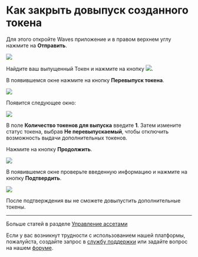 # Как закрыть довыпуск созданного токена

Для этого откройте Waves приложение и в правом верхнем углу нажмите на **Отправить**.

![](/_assets/asset_transfers_05.png)

Найдите ваш выпущенный Токен и нажмите на кнопку ![](/_assets/token_reissue_02.png).

В появившемся окне нажмите на кнопку **Перевыпуск токена**.

![](/_assets/token_reissue_03.png)

Появится следующее окно:

![](/_assets/token_nonreissue_04.png)

В поле **Количество токенов для выпуска** введите **1**. Затем измените статус токена, выбрав **Не перевыпускаемый**, чтобы отключить возможность выдачи дополнительных токенов.

Нажмите на кнопку **Продолжить**.

![](/_assets/token_nonreissue_05.png)

В появившемся окне проверьте введенную информацию и нажмите на кнопку **Подтвердить**.

![](/_assets/token_nonreissue_06.png)

После подтверждения вы не сможете довыпустить дополнительные токены.

___

Больше статей в разделе [Управление ассетами](/waves-client/assets-management.md)

Если у вас возникнут трудности с использованием нашей платформы, пожалуйста, создайте запрос в [службу поддержки](https://support.wavesplatform.com/) или задайте вопрос на нашем [форуме](https://forum.wavesplatform.com/).
